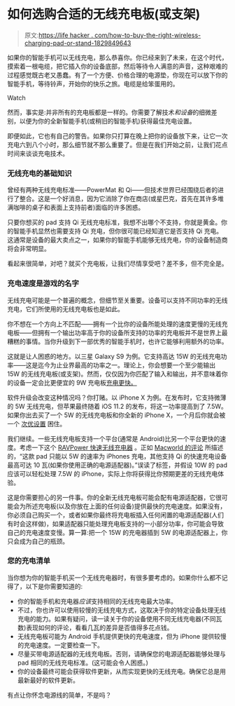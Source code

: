 # 如何选购合适的无线充电板(或支架)

> 原文:[https://life hacker . com/how-to-buy-the-right-wireless-charging-pad-or-stand-1829849643](https://lifehacker.com/how-to-buy-the-right-wireless-charging-pad-or-stand-1829849643)

如果你的智能手机可以无线充电，那么恭喜你。你已经来到了未来，在这个时代，摸索着一根电缆，把它插入你的设备底部，然后等待令人满意的声音，这种艰难的过程感觉既古老又愚蠢。有了一个方便、价格合理的电源垫，你现在可以放下你的智能手机，等待铃声，开始你的快乐之旅。电缆是给笨蛋用的。

Watch

然而，事实是:并非所有的充电板都是一样的。你需要了解技术*和设备*的细微差别，以便为你的全新智能手机(或稍旧的智能手机)获得最佳充电设置。

即便如此，它也有自己的警告。如果你只打算在晚上把你的设备放下来，让它一次充电六到八个小时，那么细节就不那么重要了。但是在我们开始之前，让我们花点时间来谈谈充电技术。

### 无线充电的基础知识

曾经有两种无线充电标准——PowerMat 和 Qi——但技术世界已经围绕后者的进行了整合。这是一个好消息，因为它消除了你在商店(或星巴克，首先在其许多堆满咖啡的桌子和表面上支持前者)面临的许多困惑。

只要你想买的 pad 支持 Qi 无线充电标准，我想不出哪个不支持，你就是黄金。你的智能手机显然也需要支持 Qi 充电，但你很可能已经知道它是否支持 Qi 充电。这通常是设备的最大卖点之一，如果你的智能手机能够无线充电，你的设备制造商将会非常明显。

看起来很简单，对吧？就买个充电板，让我们尽情享受吧？差不多，但不完全是。

### 充电速度是游戏的名字

无线充电可能是一个普遍的概念，但细节至关重要。设备可以支持不同功率的无线充电，它们所使用的无线充电板也是如此。

你不想在一个方向上不匹配——拥有一个比你的设备所能处理的速度更慢的无线充电板——但拥有一个输出功率高于你的设备所支持的功率的充电板并不是世界上最糟糕的事情。当你升级到下一部优秀的智能手机时，也许它能够利用额外的功率。

这就是让人困惑的地方。以三星 Galaxy S9 为例。它支持高达 15W 的无线充电功率——这是迄今为止业界最高的功率之一。理论上，你会想要一个至少能输出 15W 的无线充电板(或支架)。然而，仅仅因为你匹配了输入和输出，并不意味着你的设备一定会比更便宜的 9W 充电板[充电更快。](https://www.androidcentral.com/galaxy-s9-and-15w-qi-wireless-chargers-what-you-need-know)

软件升级会改变这种情况吗？你打赌。以 iPhone X 为例。在发布时，它支持微薄的 5W 无线充电，但苹果最终随着 iOS 11.2 的发布，将这一功率提高到了 7.5W。如果你出去买了一个 5W 的无线充电板和你全新的 iPhone X，一个月后你就会被一个 [次优设置](https://www.macrumors.com/guide/iphone-x-fast-charging-speeds-compared/) 困住。

我们继续。一些无线充电板支持一个平台(通常是 Android)比另一个平台更快的速度。考虑一下这个 [RAVPower 快速无线充电器](https://www.amazon.com/Wireless-RAVPower-Certified-Charging-Qi-Enabled/dp/B0787WXCVF?asc_campaign=InlineText&asc_refurl=https://lifehacker.com/how-to-buy-the-right-wireless-charging-pad-or-stand-1829849643&asc_source=&tag=kinjalifehackerlink-20) 。正如 [Macworld 的评论](https://www.macworld.com/article/3243053/iphone-ipad/the-best-wireless-chargers-for-your-iphone.html) 所描述的，“这款 pad 只能以 5W 的速率为 iPhones 充电，其他支持 Qi 的快速充电设备最高可达 10 瓦(如果你使用正确的电源适配器)。”误读了标签，并假设 10W 的 pad 应该可以轻松处理 7.5W 的 iPhone，实际上你将获得比你预期更差的无线充电体验。

这是你需要担心的另一件事。你的全新无线充电板可能会配有电源适配器，它很可能会为所述充电板(以及你放在上面的任何设备)提供最快的充电速度。如果没有，你必须自己购买一个，或者如果你最终将充电板插入任何闲置的电源适配器(人们有时会这样做)，如果适配器只能处理充电板支持的一小部分功率，你可能会导致自己的充电速度变慢。算一算:把一个 15W 的充电器插到 5W 的电源适配器上，你只会成为自己的瓶颈。

### 您的充电清单

当你想为你的智能手机买一个无线充电器时，有很多要考虑的。如果你什么都不记得了，以下是你需要知道的:

*   你的智能手机和充电器*应该*支持相同的无线充电最大功率。
*   不过，你也许可以使用较慢的无线充电方式，这取决于你的特定设备处理无线充电的能力。如果有疑问，读一读关于你的设备使用不同无线充电器(不同瓦数)表现如何的评论，看看几瓦的差异是否值得多花点钱。
*   无线充电板可能为 Android 手机提供更快的充电速度，但为 iPhone 提供较慢的充电速度。一定要检查一下。
*   尽量买带电源适配器的无线充电板。否则，请确保您的电源适配器能够处理与 pad 相同的无线充电标准。(这可能会令人困惑。)
*   你的设备最终可能会获得软件更新，从而实现更快的无线充电。确保它总是用最新最好的软件更新。

有点让你怀念电源线的简单，不是吗？